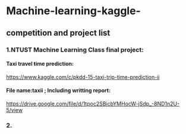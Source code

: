 # Machine-learning-kaggle-

## competition and project list

### 1.NTUST Machine Learning Class final project:
#### Taxi travel time prediction:
https://www.kaggle.com/c/pkdd-15-taxi-trip-time-prediction-ii</br>
#### File name:taxii ; Including writting report:
https://drive.google.com/file/d/1tpoc2SBicbYMHocW-jSdp_-8ND1n2U-5/view

### 2.
